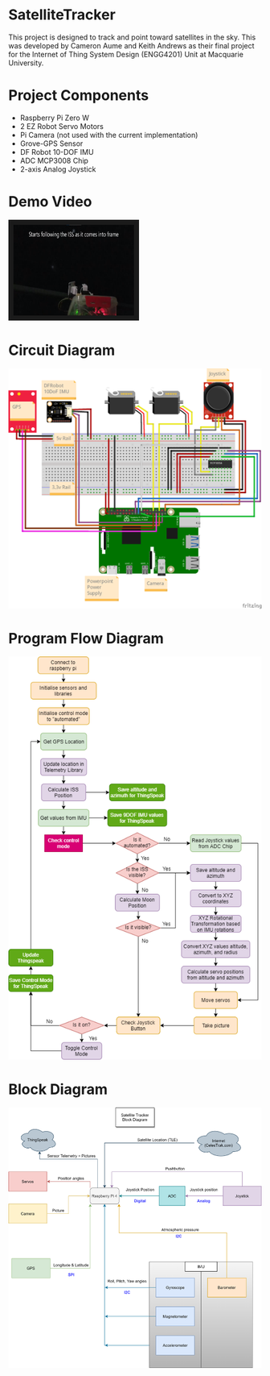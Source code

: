 # SatelliteTracker
This project is designed to track and point toward satellites in the sky.
This was developed by Cameron Aume and Keith Andrews as their final project
for the Internet of Thing System Design (ENGG4201) Unit at Macquarie University.

# Project Components
 * Raspberry Pi Zero W
 * 2 EZ Robot Servo Motors
 * Pi Camera (not used with the current implementation)
 * Grove-GPS Sensor
 * DF Robot 10-DOF IMU
 * ADC MCP3008 Chip
 * 2-axis Analog Joystick

# Demo Video
<a href="https://www.linkedin.com/embed/feed/update/urn:li:ugcPost:6807512154279952384
" target="_blank"><img src="imgs/video.png" 
alt="Satellite Tracker Video Link" width="240" height="180" border="10" /></a>

# Circuit Diagram
![alt text](imgs/Circuit_Diagram.png "Circuit Diagram")

# Program Flow Diagram
![alt text](imgs/4201_program_flowchart.png "Program Flowchart Diagram")

# Block Diagram
![alt text](imgs/Block_Diagram.png "Component Block Diagram")
